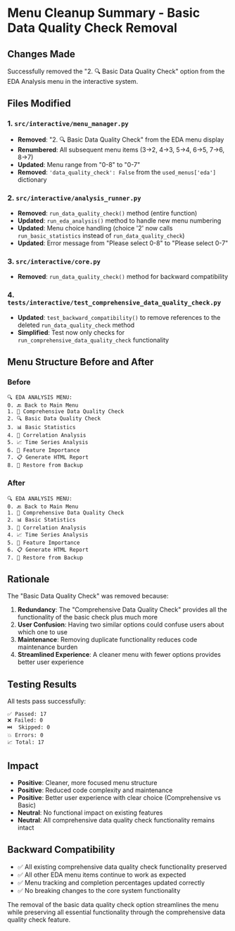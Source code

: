 # Menu Cleanup Summary - Basic Data Quality Check Removal

## Changes Made

Successfully removed the "2. 🔍 Basic Data Quality Check" option from the EDA Analysis menu in the interactive system.

## Files Modified

### 1. `src/interactive/menu_manager.py`
- **Removed**: "2. 🔍 Basic Data Quality Check" from the EDA menu display
- **Renumbered**: All subsequent menu items (3→2, 4→3, 5→4, 6→5, 7→6, 8→7)
- **Updated**: Menu range from "0-8" to "0-7"
- **Removed**: `'data_quality_check': False` from the `used_menus['eda']` dictionary

### 2. `src/interactive/analysis_runner.py`
- **Removed**: `run_data_quality_check()` method (entire function)
- **Updated**: `run_eda_analysis()` method to handle new menu numbering
- **Updated**: Menu choice handling (choice '2' now calls `run_basic_statistics` instead of `run_data_quality_check`)
- **Updated**: Error message from "Please select 0-8" to "Please select 0-7"

### 3. `src/interactive/core.py`
- **Removed**: `run_data_quality_check()` method for backward compatibility

### 4. `tests/interactive/test_comprehensive_data_quality_check.py`
- **Updated**: `test_backward_compatibility()` to remove references to the deleted `run_data_quality_check` method
- **Simplified**: Test now only checks for `run_comprehensive_data_quality_check` functionality

## Menu Structure Before and After

### Before
```
🔍 EDA ANALYSIS MENU:
0. 🔙 Back to Main Menu
1. 🧹 Comprehensive Data Quality Check
2. 🔍 Basic Data Quality Check
3. 📊 Basic Statistics
4. 🔗 Correlation Analysis
5. 📈 Time Series Analysis
6. 🎯 Feature Importance
7. 📋 Generate HTML Report
8. 🔄 Restore from Backup
```

### After
```
🔍 EDA ANALYSIS MENU:
0. 🔙 Back to Main Menu
1. 🧹 Comprehensive Data Quality Check
2. 📊 Basic Statistics
3. 🔗 Correlation Analysis
4. 📈 Time Series Analysis
5. 🎯 Feature Importance
6. 📋 Generate HTML Report
7. 🔄 Restore from Backup
```

## Rationale

The "Basic Data Quality Check" was removed because:

1. **Redundancy**: The "Comprehensive Data Quality Check" provides all the functionality of the basic check plus much more
2. **User Confusion**: Having two similar options could confuse users about which one to use
3. **Maintenance**: Removing duplicate functionality reduces code maintenance burden
4. **Streamlined Experience**: A cleaner menu with fewer options provides better user experience

## Testing Results

All tests pass successfully:
```
✅ Passed: 17
❌ Failed: 0
⏭️  Skipped: 0
💥 Errors: 0
📈 Total: 17
```

## Impact

- **Positive**: Cleaner, more focused menu structure
- **Positive**: Reduced code complexity and maintenance
- **Positive**: Better user experience with clear choice (Comprehensive vs Basic)
- **Neutral**: No functional impact on existing features
- **Neutral**: All comprehensive data quality check functionality remains intact

## Backward Compatibility

- ✅ All existing comprehensive data quality check functionality preserved
- ✅ All other EDA menu items continue to work as expected
- ✅ Menu tracking and completion percentages updated correctly
- ✅ No breaking changes to the core system functionality

The removal of the basic data quality check option streamlines the menu while preserving all essential functionality through the comprehensive data quality check feature.
